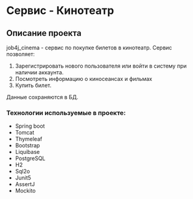 # Сервис - Кинотеатр

## Описание проекта

job4j_cinema - сервис по покупке билетов в кинотеатр.
Сервис позволяет:
1. Зарегистрировать нового пользователя или войти в систему при наличии аккаунта.
2. Посмотреть информацию о киносеансах и фильмах
3. Купить билет.

Данные сохраняются в БД.

### Технологии используемые в проекте:
- Spring boot
- Tomcat
- Thymeleaf
- Bootstrap
- Liquibase
- PostgreSQL
- H2
- Sql2o
- Junit5
- AssertJ
- Mockito